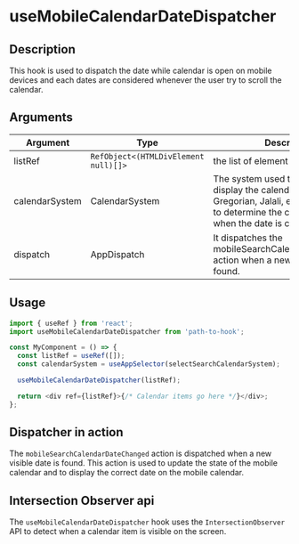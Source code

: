 # useMobileCalendarDateDispatcher

## Description

This hook is used to dispatch the date while calendar is open on mobile devices
and each dates are considered whenever the user try to scroll the calendar.

## Arguments

| Argument       | Type                                 | Description                                                                                                                                                        |
| -------------- | ------------------------------------ | ------------------------------------------------------------------------------------------------------------------------------------------------------------------ |
| listRef        | `RefObject<(HTMLDivElement null)[]>` | the list of element to trace                                                                                                                                       |
| calendarSystem | CalendarSystem                       | The system used to calculate and display the calendar (e.g., Gregorian, Jalali, etc.). This is used to determine the correct date format when the date is changed. |
| dispatch       | AppDispatch                          | It dispatches the mobileSearchCalendarDateChanged action when a new visible date is found.                                                                         |

## Usage

```js
import { useRef } from 'react';
import useMobileCalendarDateDispatcher from 'path-to-hook';

const MyComponent = () => {
  const listRef = useRef([]);
  const calendarSystem = useAppSelector(selectSearchCalendarSystem);

  useMobileCalendarDateDispatcher(listRef);

  return <div ref={listRef}>{/* Calendar items go here */}</div>;
};
```

## Dispatcher in action

The `mobileSearchCalendarDateChanged` action is dispatched when a new visible
date is found. This action is used to update the state of the mobile calendar
and to display the correct date on the mobile calendar.

## Intersection Observer api

The `useMobileCalendarDateDispatcher` hook uses the `IntersectionObserver` API
to detect when a calendar item is visible on the screen.
